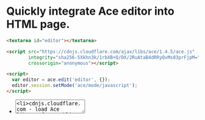 # Quickly integrate Ace editor into HTML page.

```html
<textarea id="editor"></textarea>

<script src="https://cdnjs.cloudflare.com/ajax/libs/ace/1.4.5/ace.js"
        integrity="sha256-5Xkhn3k/1rbXB+Q/DX/2RuAtaB4dRRyQvMs83prFjpM="
        crossorigin="anonymous"></script>

<script>
  var editor = ace.edit('editor', {});
  editor.session.setMode('ace/mode/javascript');
</script>
```

- <textarea id="editor" - this will be replaced by Ace code editor
- cdnjs.cloudflare.com - load Ace library from public CDN
- ace.edit - init editor
- 'editor' - id of the element to replace with Ace code editor (textarea in our case)
- editor.session.setMode - set syntax highlighter type
- ace/mode/javascript - use JS syntax
